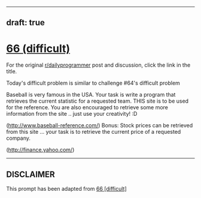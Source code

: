 ---
draft: true
----

# [66 (difficult)](https://www.reddit.com/r/dailyprogrammer/comments/v89ce/6182012_challenge_66_difficult/)

For the original [r/dailyprogrammer](https://www.reddit.com/r/dailyprogrammer/) post and discussion, click the link in the title.

Today's difficult problem is similar to challenge #64's difficult problem

Baseball is very famous in the USA. Your task is write a program that retrieves the current statistic for a requested team. THIS site is to be used for the reference. You are also encouraged to retrieve some more information from the site .. just use your creativity! :D

(http://www.baseball-reference.com/)
Bonus: Stock prices can be retrieved from this site ... your task is to retrieve the current price of a requested company.  

(http://finance.yahoo.com/)

----
## **DISCLAIMER**
This prompt has been adapted from [66 [difficult]](https://www.reddit.com/r/dailyprogrammer/comments/v89ce/6182012_challenge_66_difficult/
)
